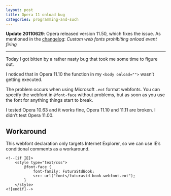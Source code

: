 ```yaml
---
layout: post
title: Opera 11 onload bug
categories: programming-and-such
---
```


**Update 20110629**: Opera released version 11.50, which fixes the issue. As
mentioned in the
[changelog](http://www.opera.com/docs/changelogs/windows/1150/):  *Custom web
fonts prohibiting onload event firing*

---

Today I got bitten by a rather nasty bug that took me some time to figure out.

I noticed that in Opera 11.10 the function in my `<body onload="">` wasn’t
getting executed.

The problem occurs when using Microsoft `.eot` format webfonts. You can specify
the webfont in `@font-face` without problems, but as soon as you use the font
for anything things start to break.

I tested Opera 10.63 and it works fine, Opera 11.10 and 11.11 are broken. I
didn’t test Opera 11.00.

Workaround
----------

This webfont declaration only targets Internet Explorer, so we can use IE’s
conditional comments as a workaround.

	<!--[if IE]>
		<style type="text/css">
			@font-face {
				font-family: FuturaStdBook;
				src: url("fonts/futurastd-book-webfont.eot");
			}
		</style>
	<![endif]-->
